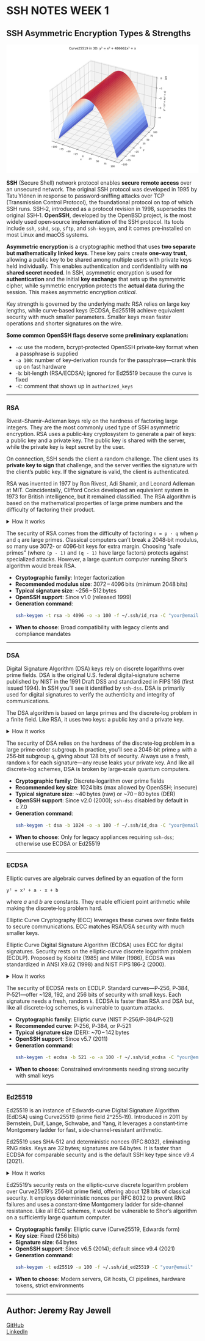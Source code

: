# SSH NOTES WEEK 1 #

## SSH Asymmetric Encryption Types & Strengths

![Curve25519 Visualization](https://raw.githubusercontent.com/jeremyrayjewell/cyber_journal/refs/heads/main/experiments/cipher-graphs/Curve25519.png)

**SSH** (Secure Shell) network protocol enables **secure remote access** over an unsecured network. The original SSH protocol was developed in 1995 by Tatu Ylönen in response to password‑sniffing attacks over TCP (Transmission Control Protocol), the foundational protocol on top of which SSH runs. SSH‑2, introduced as a protocol revision in 1998, supersedes the original SSH‑1. **OpenSSH**, developed by the OpenBSD project, is the most widely used open‑source implementation of the SSH protocol. Its tools include `ssh`, `sshd`, `scp`, `sftp`, and `ssh-keygen`, and it comes pre‑installed on most Linux and macOS systems.

**Asymmetric encryption** is a cryptographic method that uses **two separate but mathematically linked keys**. These key pairs create **one‑way trust**, allowing a public key to be shared among multiple users with private keys held individually. This enables authentication and confidentiality with **no shared secret needed**. In SSH, asymmetric encryption is used for **authentication** and the initial **key exchange** that sets up the symmetric cipher, while symmetric encryption protects the **actual data** during the session. This makes asymmetric encryption *critical*.

Key strength is governed by the underlying math: RSA relies on large key lengths, while curve‑based keys (ECDSA, Ed25519) achieve equivalent security with much smaller parameters. Smaller keys mean faster operations and shorter signatures on the wire.

**Some common OpenSSH flags deserve some preliminary explanation:**

- `-o`: use the modern, bcrypt‑protected OpenSSH private‑key format when a passphrase is supplied  
- `-a 100`: number of key‑derivation rounds for the passphrase—crank this up on fast hardware  
- `-b`: bit‑length (RSA/ECDSA); ignored for Ed25519 because the curve is fixed  
- `-C`: comment that shows up in `authorized_keys`  

---

### RSA

Rivest–Shamir–Adleman keys rely on the hardness of factoring large integers. They are the most commonly used type of SSH asymmetric encryption. RSA uses a public‑key cryptosystem to generate a pair of keys: a public key and a private key. The public key is shared with the server, while the private key is kept secret by the user.

On connection, SSH sends the client a random challenge. The client uses its **private key to sign** that challenge, and the server verifies the signature with the client’s public key. If the signature is valid, the client is authenticated.

RSA was invented in 1977 by Ron Rivest, Adi Shamir, and Leonard Adleman at MIT. Coincidentally, Clifford Cocks developed an equivalent system in 1973 for British intelligence, but it remained classified. The RSA algorithm is based on the mathematical properties of large prime numbers and the difficulty of factoring their product.

<details>
<summary>How it works</summary>

1) **Key generation: To generate an RSA key pair, you need to follow these steps:**

- Choose two large prime numbers `p` and `q`.  
- Calculate `n = p · q`.  
- Calculate `phi(n) = (p - 1) · (q - 1)`.  
- Choose an integer `e` such that `1 < e < phi(n)` and `gcd(e, phi(n)) = 1`.  
- Calculate `d` such that `e · d ≡ 1 (mod phi(n))`.  
- The public key is `(n, e)` and the private key is `(n, d)`.

2) **Encryption: To encrypt a message using the public key, you need to:**

- Convert the message into a number `m` less than `n`.  
- Calculate `c = m^e mod n`.  
- The encrypted message is `c`.

3) **Decryption: To decrypt an encrypted message using the private key, you need to:**

- Calculate `m = c^d mod n`.  
- The decrypted message is `m`.

</details>

The security of RSA comes from the difficulty of factoring `n = p · q` when `p` and `q` are large primes. Classical computers can’t break a 2048‑bit modulus, so many use 3072‑ or 4096‑bit keys for extra margin. Choosing “safe primes” (where `(p - 1)` and `(q - 1)` have large factors) protects against specialized attacks. However, a large quantum computer running Shor’s algorithm would break RSA.  

- **Cryptographic family**: Integer factorization  
- **Recommended modulus size**: 3072 – 4096 bits (minimum 2048 bits)  
- **Typical signature size**: ~256 – 512 bytes  
- **OpenSSH support**: Since v1.0 (released 1999)  
- **Generation command**:  
   ```bash
   ssh-keygen -t rsa -b 4096 -o -a 100 -f ~/.ssh/id_rsa -C "your@email"
   ```  
- **When to choose**: Broad compatibility with legacy clients and compliance mandates  

---

### DSA

Digital Signature Algorithm (DSA) keys rely on discrete logarithms over prime fields. DSA is the original U.S. federal digital‑signature scheme published by NIST in the 1991 Draft DSS and standardized in FIPS 186 (first issued 1994). In SSH you’ll see it identified by `ssh-dss`. DSA is primarily used for digital signatures to verify the authenticity and integrity of communications.

The DSA algorithm is based on large primes and the discrete‑log problem in a finite field. Like RSA, it uses two keys: a public key and a private key.

<details>
<summary>How it works</summary>

1) **Key generation: To generate a DSA key pair, you need to follow these steps:**

- Choose a large prime `p` and a prime divisor `q` of `(p - 1)`.  
- Select a generator `g` by picking any `h` in `[2, p - 2]` and computing  
  ```  
  g = h^((p - 1) / q) mod p  
  ```  
  ensuring `g > 1`.  
- Choose a private key `x` such that `0 < x < q`.  
- Calculate the public key  
  ```  
  y = g^x mod p  
  ```

2) **Signing: To sign a message using the private key, you need to:**

- Compute  
  ```  
  H = hash(message) mod q  
  ```  
- Choose a random per‑message value `k` such that `0 < k < q`.  
- Calculate  
  ```  
  r = (g^k mod p) mod q  
  ```  
  If `r == 0`, pick a new `k`.  
- Calculate  
  ```  
  s = (k^-1 · (H + x · r)) mod q  
  ```  
  If `s == 0`, pick a new `k`.  
- The digital signature is the pair `(r, s)`.

3) **Verification: To verify a digital signature using the public key, you need to:**

- Compute  
  ```  
  H = hash(message) mod q  
  ```  
- Calculate  
  ```  
  w = s^-1 mod q  
  ```  
- Calculate  
  ```  
  u1 = (H · w) mod q  
  u2 = (r · w) mod q  
  ```  
- Calculate  
  ```  
  v = ((g^u1 · y^u2) mod p) mod q  
  ```  
- If `v == r`, the signature is valid.

</details>

The security of DSA relies on the hardness of the discrete‑log problem in a large prime‑order subgroup. In practice, you’ll see a 2048‑bit prime `p` with a 256‑bit subgroup `q`, giving about 128 bits of security. Always use a fresh, random `k` for each signature—any reuse leaks your private key. And like all discrete‑log schemes, DSA is broken by large‑scale quantum computers.


- **Cryptographic family**: Discrete‑logarithm over prime fields  
- **Recommended key size**: 1024 bits (max allowed by OpenSSH; insecure)  
- **Typical signature size**: ~40 bytes (raw) or ~70 – 80 bytes (DER)  
- **OpenSSH support**: Since v2.0 (2000); `ssh-dss` disabled by default in ≥ 7.0  
- **Generation command**:  
   ```bash
   ssh-keygen -t dsa -b 1024 -o -a 100 -f ~/.ssh/id_dsa -C "your@email"
   ```  
- **When to choose**: Only for legacy appliances requiring `ssh-dss`; otherwise use ECDSA or Ed25519  

---

### ECDSA

Elliptic curves are algebraic curves defined by an equation of the form  
```
y² = x³ + a · x + b
```  
where *a* and *b* are constants. They enable efficient point arithmetic while making the discrete‑log problem hard.

Elliptic Curve Cryptography (ECC) leverages these curves over finite fields to secure communications. ECC matches RSA/DSA security with much smaller keys.

Elliptic Curve Digital Signature Algorithm (ECDSA) uses ECC for digital signatures. Security rests on the elliptic‑curve discrete logarithm problem (ECDLP). Proposed by Koblitz (1985) and Miller (1986), ECDSA was standardized in ANSI X9.62 (1998) and NIST FIPS 186‑2 (2000).

<details>
<summary>How it works</summary>

1) **Key generation: To generate an ECDSA key pair, you need to follow these steps:**

- Select domain parameters: elliptic curve and base point `G` of order `n`.  
- Choose a random integer `d` such that `1 ≤ d < n` (your private key).  
- Calculate the public key:  
  ```  
  Q = d · G  
  ```  

2) **Signing: To sign a message, you need to:**

- Compute  
  ```  
  h = hash(message) mod n  
  ```  
- Choose a random `k` such that `1 ≤ k < n`.  
- Calculate  
  ```  
  R = k · G  
  r = R.x mod n  
  ```  
  If `r == 0`, pick a new `k`.  
- Compute  
  ```  
  k_inv = k^-1 mod n  
  ```  
- Calculate  
  ```  
  s = (k_inv · (h + d · r)) mod n  
  ```  
  If `s == 0`, pick a new `k`.  
- Signature is `(r, s)`.

3) **Verification: To verify `(r, s)`, you need to:**

- Ensure `1 ≤ r, s < n`.  
- Compute  
  ```  
  h = hash(message) mod n  
  w = s^-1 mod n  
  u1 = (h · w) mod n  
  u2 = (r · w) mod n  
  ```  
- Calculate  
  ```  
  R' = u1 · G + u2 · Q  
  ```  
- Compute  
  ```  
  v = R'.x mod n  
  ```  
- Signature valid if `v == r`.

</details>

The security of ECDSA rests on ECDLP. Standard curves—P‑256, P‑384, P‑521—offer ~128, 192, and 256 bits of security with small keys. Each signature needs a fresh, random `k`. ECDSA is faster than RSA and DSA but, like all discrete‑log schemes, is vulnerable to quantum attacks.

- **Cryptographic family**: Elliptic curve (NIST P‑256/P‑384/P‑521)  
- **Recommended curve**: P‑256, P‑384, or P‑521  
- **Typical signature size** (DER): ~70 – 142 bytes  
- **OpenSSH support**: Since v5.7 (2011)  
- **Generation command**:  
   ```bash
   ssh-keygen -t ecdsa -b 521 -o -a 100 -f ~/.ssh/id_ecdsa -C "your@email"
   ```  
- **When to choose**: Constrained environments needing strong security with small keys  

---

### Ed25519

Ed25519 is an instance of Edwards‑curve Digital Signature Algorithm (EdDSA) using Curve25519 (prime field 2^255‑19). Introduced in 2011 by Bernstein, Duif, Lange, Schwabe, and Yang, it leverages a constant‑time Montgomery ladder for fast, side‑channel‑resistant arithmetic.

Ed25519 uses SHA‑512 and deterministic nonces (RFC 8032), eliminating RNG risks. Keys are 32 bytes; signatures are 64 bytes. It is faster than ECDSA for comparable security and is the default SSH key type since v9.4 (2021).

<details>
<summary>How it works</summary>

1) **Key generation:**  
- Generate a random 256‑bit seed `sk`.  
- Compute  
  ```  
  h = SHA-512(sk)  
  ```  
- Clamp the lower 32 bytes of `h` to form scalar `d`.  
- Derive public key:  
  ```  
  A = d · B  
  ```

2) **Signing:**  
- Compute  
  ```  
  r = SHA-512(h_high || message) mod L  
  R = r · B  
  S = (r + SHA-512(R || A || message) * d) mod L  
  ```  
- Signature is `(R, S)`.

3) **Verification:**  
- Compute  
  ```  
  h = SHA-512(R || A || message) mod L  
  ```  
- Verify  
  ```  
  S · B == R + h · A  
  ```

</details>

Ed25519’s security rests on the elliptic‑curve discrete logarithm problem over Curve25519’s 256‑bit prime field, offering about 128 bits of classical security. It employs deterministic nonces per RFC 8032 to prevent RNG failures and uses a constant‑time Montgomery ladder for side‑channel resistance. Like all ECC schemes, it would be vulnerable to Shor’s algorithm on a sufficiently large quantum computer.

- **Cryptographic family**: Elliptic curve (Curve25519, Edwards form)  
- **Key size**: Fixed (256 bits)  
- **Signature size**: 64 bytes  
- **OpenSSH support**: Since v6.5 (2014); default since v9.4 (2021)  
- **Generation command**:  
   ```bash
   ssh-keygen -t ed25519 -a 100 -f ~/.ssh/id_ed25519 -C "your@email"
   ```  
- **When to choose**: Modern servers, Git hosts, CI pipelines, hardware tokens, strict environments  

---

## Author: **Jeremy Ray Jewell**  
[GitHub](https://github.com/jeremyrayjewell)  
[LinkedIn](https://www.linkedin.com/in/jeremyrayjewell)
